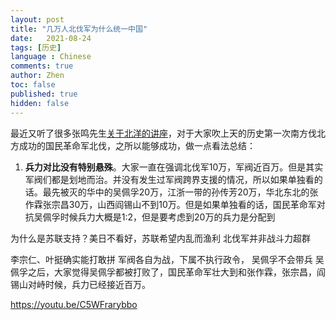 ```yaml
---
layout: post
title: "几万人北伐军为什么统一中国"
date:   2021-08-24
tags: [历史]
language : Chinese
comments: true
author: Zhen
toc: false
published: true
hidden: false
---
```

最近又听了很多张鸣先生[关于北洋的讲座](https://youtu.be/C5WFrarybbo)，对于大家吹上天的历史第一次南方伐北方成功的国民革命军北伐，之所以能够成功，做一点看法总结：

1. **兵力对比没有特别悬殊**。大家一直在强调北伐军10万，军阀近百万。但是其实军阀们都是划地而治。并没有发生过军阀跨界支援的情况，所以如果单独看的话。最先被灭的华中的吴佩孚20万，江浙一带的孙传芳20万，华北东北的张作霖张宗昌30万，山西阎锡山不到10万。但是如果单独看的话，国民革命军对抗吴佩孚时候兵力大概是1:2，但是要考虑到20万的兵力是分配到



为什么是苏联支持？美日不看好，苏联希望内乱而渔利
北伐军并非战斗力超群

李宗仁、叶挺确实能打敢拼
军阀各自为战，下属不执行政令，
吴佩孚不会带兵
吴佩孚之后，大家觉得吴佩孚都被打败了，国民革命军壮大到和张作霖，张宗昌，阎锡山对峙时候，兵力已经接近百万。

https://youtu.be/C5WFrarybbo

<!--stackedit_data:
eyJoaXN0b3J5IjpbMTMyMDY1MTkyNSwxODgwOTE5MjcwLDE3NT
Q1OTk3MDYsMjkyODM4MDI4LC0xMjU2NjM3NzgyLDEyMTQzOTk5
OCwxNTIyMDQ2MDEwXX0=
-->